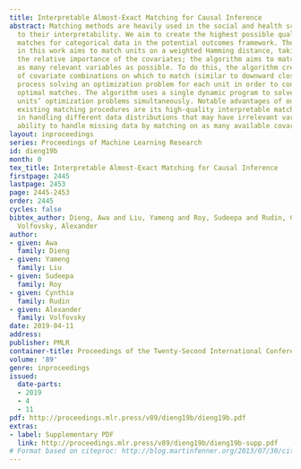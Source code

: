 ```yaml
---
title: Interpretable Almost-Exact Matching for Causal Inference
abstract: Matching methods are heavily used in the social and health sciences due
  to their interpretability. We aim to create the highest possible quality of treatment-control
  matches for categorical data in the potential outcomes framework. The method proposed
  in this work aims to match units on a weighted Hamming distance, taking into account
  the relative importance of the covariates; the algorithm aims to match units on
  as many relevant variables as possible. To do this, the algorithm creates a hierarchy
  of covariate combinations on which to match (similar to downward closure), in the
  process solving an optimization problem for each unit in order to construct the
  optimal matches. The algorithm uses a single dynamic program to solve all of the
  units’ optimization problems simultaneously. Notable advantages of our method over
  existing matching procedures are its high-quality interpretable matches, versatility
  in handling different data distributions that may have irrelevant variables, and
  ability to handle missing data by matching on as many available covariates as possible.
layout: inproceedings
series: Proceedings of Machine Learning Research
id: dieng19b
month: 0
tex_title: Interpretable Almost-Exact Matching for Causal Inference
firstpage: 2445
lastpage: 2453
page: 2445-2453
order: 2445
cycles: false
bibtex_author: Dieng, Awa and Liu, Yameng and Roy, Sudeepa and Rudin, Cynthia and
  Volfovsky, Alexander
author:
- given: Awa
  family: Dieng
- given: Yameng
  family: Liu
- given: Sudeepa
  family: Roy
- given: Cynthia
  family: Rudin
- given: Alexander
  family: Volfovsky
date: 2019-04-11
address: 
publisher: PMLR
container-title: Proceedings of the Twenty-Second International Conference on Artificial Intelligence and Statistics
volume: '89'
genre: inproceedings
issued:
  date-parts:
  - 2019
  - 4
  - 11
pdf: http://proceedings.mlr.press/v89/dieng19b/dieng19b.pdf
extras:
- label: Supplementary PDF
  link: http://proceedings.mlr.press/v89/dieng19b/dieng19b-supp.pdf
# Format based on citeproc: http://blog.martinfenner.org/2013/07/30/citeproc-yaml-for-bibliographies/
---
```


